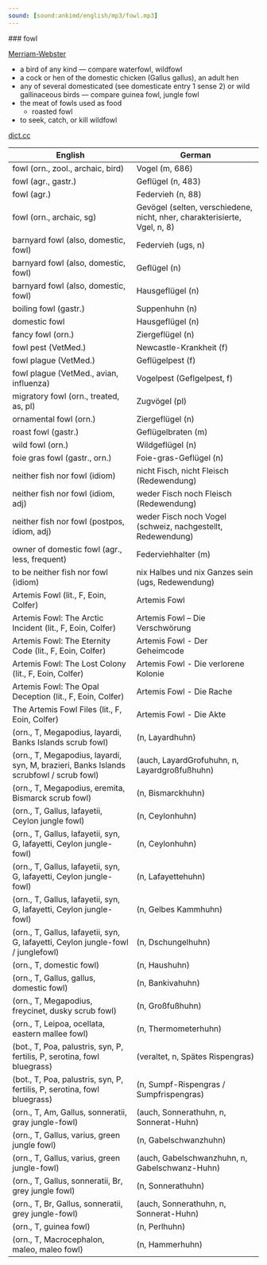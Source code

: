 ```yaml
---
sound: [sound:ankimd/english/mp3/fowl.mp3]
---
```


\### fowl

[Merriam-Webster](https://www.merriam-webster.com/dictionary/fowl)

- a bird of any kind — compare waterfowl, wildfowl
- a cock or hen of the domestic chicken (Gallus gallus), an adult hen
- any of several domesticated (see domesticate entry 1 sense 2) or wild gallinaceous birds — compare guinea fowl, jungle fowl
- the meat of fowls used as food
    - roasted fowl
- to seek, catch, or kill wildfowl

[dict.cc](https://www.dict.cc/fowl)

| English        | German       |
| -------------- | ------------ |
| fowl (orn., zool., archaic, bird) | Vogel (m, 686) |
| fowl (agr., gastr.) | Geflügel (n, 483) |
| fowl (agr.) | Federvieh (n, 88) |
| fowl (orn., archaic, sg) | Gevögel (selten, verschiedene, nicht, nher, charakterisierte, Vgel, n, 8) |
| barnyard fowl (also, domestic, fowl) | Federvieh (ugs, n) |
| barnyard fowl (also, domestic, fowl) | Geflügel (n) |
| barnyard fowl (also, domestic, fowl) | Hausgeflügel (n) |
| boiling fowl (gastr.) | Suppenhuhn (n) |
| domestic fowl | Hausgeflügel (n) |
| fancy fowl (orn.) | Ziergeflügel (n) |
| fowl pest (VetMed.) | Newcastle-Krankheit (f) |
| fowl plague (VetMed.) | Geflügelpest (f) |
| fowl plague (VetMed., avian, influenza) | Vogelpest (Geflgelpest, f) |
| migratory fowl (orn., treated, as, pl) | Zugvögel (pl) |
| ornamental fowl (orn.) | Ziergeflügel (n) |
| roast fowl (gastr.) | Geflügelbraten (m) |
| wild fowl (orn.) | Wildgeflügel (n) |
| foie gras fowl (gastr., orn.) | Foie-gras-Geflügel (n) |
| neither fish nor fowl (idiom) | nicht Fisch, nicht Fleisch (Redewendung) |
| neither fish nor fowl (idiom, adj) | weder Fisch noch Fleisch (Redewendung) |
| neither fish nor fowl (postpos, idiom, adj) | weder Fisch noch Vogel (schweiz, nachgestellt, Redewendung) |
| owner of domestic fowl (agr., less, frequent) | Federviehhalter (m) |
| to be neither fish nor fowl (idiom) | nix Halbes und nix Ganzes sein (ugs, Redewendung) |
| Artemis Fowl (lit., F, Eoin, Colfer) | Artemis Fowl |
| Artemis Fowl: The Arctic Incident (lit., F, Eoin, Colfer) | Artemis Fowl – Die Verschwörung |
| Artemis Fowl: The Eternity Code (lit., F, Eoin, Colfer) | Artemis Fowl - Der Geheimcode |
| Artemis Fowl: The Lost Colony (lit., F, Eoin, Colfer) | Artemis Fowl - Die verlorene Kolonie |
| Artemis Fowl: The Opal Deception (lit., F, Eoin, Colfer) | Artemis Fowl - Die Rache |
| The Artemis Fowl Files (lit., F, Eoin, Colfer) | Artemis Fowl - Die Akte |
|  (orn., T, Megapodius, layardi, Banks Islands scrub fowl) |  (n, Layardhuhn) |
|  (orn., T, Megapodius, layardi, syn, M, brazieri, Banks Islands scrubfowl / scrub fowl) |  (auch, LayardGrofuhuhn, n, Layardgroßfußhuhn) |
|  (orn., T, Megapodius, eremita, Bismarck scrub fowl) |  (n, Bismarckhuhn) |
|  (orn., T, Gallus, lafayetii, Ceylon jungle fowl) |  (n, Ceylonhuhn) |
|  (orn., T, Gallus, lafayetii, syn, G, lafayetti, Ceylon jungle-fowl) |  (n, Ceylonhuhn) |
|  (orn., T, Gallus, lafayetii, syn, G, lafayetti, Ceylon jungle-fowl) |  (n, Lafayettehuhn) |
|  (orn., T, Gallus, lafayetii, syn, G, lafayetti, Ceylon jungle-fowl) |  (n, Gelbes Kammhuhn) |
|  (orn., T, Gallus, lafayetii, syn, G, lafayetti, Ceylon jungle-fowl / junglefowl) |  (n, Dschungelhuhn) |
|  (orn., T, domestic fowl) |  (n, Haushuhn) |
|  (orn., T, Gallus, gallus, domestic fowl) |  (n, Bankivahuhn) |
|  (orn., T, Megapodius, freycinet, dusky scrub fowl) |  (n, Großfußhuhn) |
|  (orn., T, Leipoa, ocellata, eastern mallee fowl) |  (n, Thermometerhuhn) |
|  (bot., T, Poa, palustris, syn, P, fertilis, P, serotina, fowl bluegrass) |  (veraltet, n, Spätes Rispengras) |
|  (bot., T, Poa, palustris, syn, P, fertilis, P, serotina, fowl bluegrass) |  (n, Sumpf-Rispengras / Sumpfrispengras) |
|  (orn., T, Am, Gallus, sonneratii, gray jungle-fowl) |  (auch, Sonnerathuhn, n, Sonnerat-Huhn) |
|  (orn., T, Gallus, varius, green jungle fowl) |  (n, Gabelschwanzhuhn) |
|  (orn., T, Gallus, varius, green jungle-fowl) |  (auch, Gabelschwanzhuhn, n, Gabelschwanz-Huhn) |
|  (orn., T, Gallus, sonneratii, Br, grey jungle fowl) |  (n, Sonnerathuhn) |
|  (orn., T, Br, Gallus, sonneratii, grey jungle-fowl) |  (auch, Sonnerathuhn, n, Sonnerat-Huhn) |
|  (orn., T, guinea fowl) |  (n, Perlhuhn) |
|  (orn., T, Macrocephalon, maleo, maleo fowl) |  (n, Hammerhuhn) |
